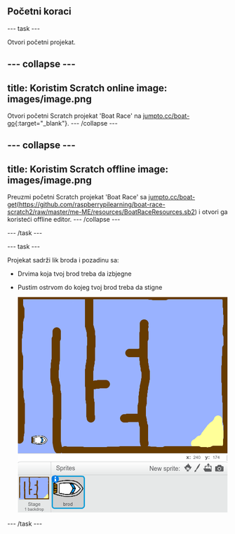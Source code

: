 ## Početni koraci

--- task ---

Otvori početni projekat.

--- collapse ---
---
title: Koristim Scratch online
image: images/image.png
---

Otvori početni Scratch projekat 'Boat Race' na [jumpto.cc/boat-go](https://scratch.mit.edu/projects/239834816/#editor){:target="_blank"}. --- /collapse ---

--- collapse ---
---
title: Koristim Scratch offline
image: images/image.png
---
Preuzmi početni Scratch projekat 'Boat Race' sa [jumpto.cc/boat-get](https://jumpto.cc/boat-get-me-ME)(https://github.com/raspberrypilearning/boat-race-scratch2/raw/master/me-ME/resources/BoatRaceResources.sb2) i otvori ga koristeći offline editor. --- /collapse ---

--- /task ---

--- task ---

Projekat sadrži lik broda i pozadinu sa:

- Drvima koja tvoj brod treba da izbjegne
- Pustim ostrvom do kojeg tvoj brod treba da stigne
    
    ![screenshot](images/boat-starter.png)

--- /task ---
